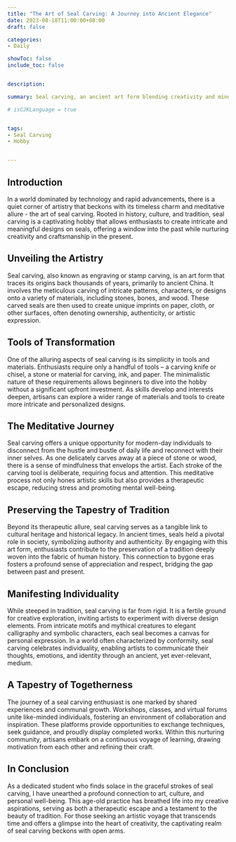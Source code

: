 ```yaml
---
title: "The Art of Seal Carving: A Journey into Ancient Elegance"
date: 2023-08-18T11:00:00+08:00
draft: false

categories:
- Daily

showToc: false
include_toc: false


description: 

summary: Seal carving, an ancient art form blending creativity and mindfulness, captivates a student's heart. Through intricate designs on stone and wood, this practice preserves tradition and celebrates individuality. An oasis of tranquility, seal carving fosters mental well-being and community, inviting all to explore its timeless allure.

# isCJKLanguage = true


tags:
- Seal Carving
- Hobby


---
```




## Introduction

In a world dominated by technology and rapid advancements, there is a quiet corner of artistry that beckons with its timeless charm and meditative allure - the art of seal carving. Rooted in history, culture, and tradition, seal carving is a captivating hobby that allows enthusiasts to create intricate and meaningful designs on seals, offering a window into the past while nurturing creativity and craftsmanship in the present.

## Unveiling the Artistry

Seal carving, also known as engraving or stamp carving, is an art form that traces its origins back thousands of years, primarily to ancient China. It involves the meticulous carving of intricate patterns, characters, or designs onto a variety of materials, including stones, bones, and wood. These carved seals are then used to create unique imprints on paper, cloth, or other surfaces, often denoting ownership, authenticity, or artistic expression.

## Tools of Transformation

One of the alluring aspects of seal carving is its simplicity in tools and materials. Enthusiasts require only a handful of tools – a carving knife or chisel, a stone or material for carving, ink, and paper. The minimalistic nature of these requirements allows beginners to dive into the hobby without a significant upfront investment. As skills develop and interests deepen, artisans can explore a wider range of materials and tools to create more intricate and personalized designs.

## The Meditative Journey

Seal carving offers a unique opportunity for modern-day individuals to disconnect from the hustle and bustle of daily life and reconnect with their inner selves. As one delicately carves away at a piece of stone or wood, there is a sense of mindfulness that envelops the artist. Each stroke of the carving tool is deliberate, requiring focus and attention. This meditative process not only hones artistic skills but also provides a therapeutic escape, reducing stress and promoting mental well-being.

## Preserving the Tapestry of Tradition

Beyond its therapeutic allure, seal carving serves as a tangible link to cultural heritage and historical legacy. In ancient times, seals held a pivotal role in society, symbolizing authority and authenticity. By engaging with this art form, enthusiasts contribute to the preservation of a tradition deeply woven into the fabric of human history. This connection to bygone eras fosters a profound sense of appreciation and respect, bridging the gap between past and present.

## Manifesting Individuality

While steeped in tradition, seal carving is far from rigid. It is a fertile ground for creative exploration, inviting artists to experiment with diverse design elements. From intricate motifs and mythical creatures to elegant calligraphy and symbolic characters, each seal becomes a canvas for personal expression. In a world often characterized by conformity, seal carving celebrates individuality, enabling artists to communicate their thoughts, emotions, and identity through an ancient, yet ever-relevant, medium.

## A Tapestry of Togetherness

The journey of a seal carving enthusiast is one marked by shared experiences and communal growth. Workshops, classes, and virtual forums unite like-minded individuals, fostering an environment of collaboration and inspiration. These platforms provide opportunities to exchange techniques, seek guidance, and proudly display completed works. Within this nurturing community, artisans embark on a continuous voyage of learning, drawing motivation from each other and refining their craft.

## In Conclusion

As a dedicated student who finds solace in the graceful strokes of seal carving, I have unearthed a profound connection to art, culture, and personal well-being. This age-old practice has breathed life into my creative aspirations, serving as both a therapeutic escape and a testament to the beauty of tradition. For those seeking an artistic voyage that transcends time and offers a glimpse into the heart of creativity, the captivating realm of seal carving beckons with open arms.